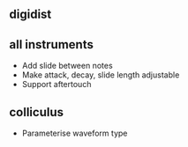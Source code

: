 digidist
--------

all instruments
---------------

* Add slide between notes
* Make attack, decay, slide length adjustable
* Support aftertouch

colliculus
----------

* Parameterise waveform type

